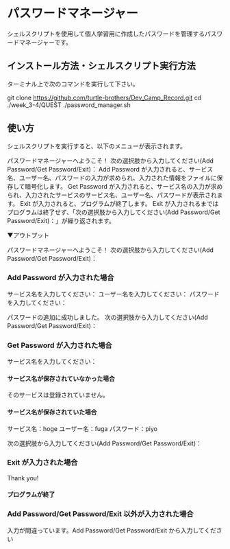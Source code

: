 # パスワードマネージャー
シェルスクリプトを使用して個人学習用に作成したパスワードを管理するパスワードマネージャーです。


## インストール方法・シェルスクリプト実行方法
ターミナル上で次のコマンドを実行して下さい。

git clone https://github.com/turtle-brothers/Dev_Camp_Record.git
cd ./week_3-4/QUEST
./password_manager.sh

## 使い方
シェルスクリプトを実行すると、以下のメニューが表示されます。

パスワードマネージャーへようこそ！
次の選択肢から入力してください(Add Password/Get Password/Exit)：
Add Password が入力されると、サービス名、ユーザー名、パスワードの入力が求められ、入力された情報をファイルに保存して暗号化します。 Get Password が入力されると、サービス名の入力が求められ、入力されたサービスのサービス名、ユーザー名、パスワードが表示されます。 Exit が入力されると、プログラムが終了します。 Exit が入力されるまではプログラムは終了せず、「次の選択肢から入力してください(Add Password/Get Password/Exit)：」が繰り返されます。

▼アウトプット

パスワードマネージャーへようこそ！
次の選択肢から入力してください(Add Password/Get Password/Exit)：

### Add Password が入力された場合
サービス名を入力してください：
ユーザー名を入力してください：
パスワードを入力してください：

パスワードの追加に成功しました。
次の選択肢から入力してください(Add Password/Get Password/Exit)：

### Get Password が入力された場合
サービス名を入力してください：

#### サービス名が保存されていなかった場合
そのサービスは登録されていません。

#### サービス名が保存されていた場合
サービス名：hoge
ユーザー名：fuga
パスワード：piyo

次の選択肢から入力してください(Add Password/Get Password/Exit)：

### Exit が入力された場合
Thank you!
#### プログラムが終了

### Add Password/Get Password/Exit 以外が入力された場合
入力が間違っています。Add Password/Get Password/Exit から入力してください
